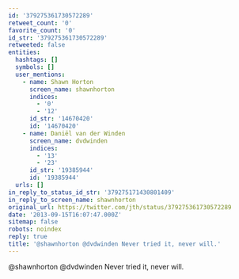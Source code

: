 ```yaml
---
id: '379275361730572289'
retweet_count: '0'
favorite_count: '0'
id_str: '379275361730572289'
retweeted: false
entities:
  hashtags: []
  symbols: []
  user_mentions:
    - name: Shawn Horton
      screen_name: shawnhorton
      indices:
        - '0'
        - '12'
      id_str: '14670420'
      id: '14670420'
    - name: Daniël van der Winden
      screen_name: dvdwinden
      indices:
        - '13'
        - '23'
      id_str: '19385944'
      id: '19385944'
  urls: []
in_reply_to_status_id_str: '379275171430801409'
in_reply_to_screen_name: shawnhorton
original_url: https://twitter.com/jth/status/379275361730572289
date: '2013-09-15T16:07:47.000Z'
sitemap: false
robots: noindex
reply: true
title: '@shawnhorton @dvdwinden Never tried it, never will.'
---
```


@shawnhorton @dvdwinden Never tried it, never will.